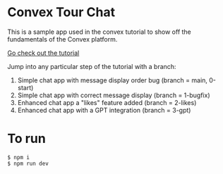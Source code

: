 # Convex Tour Chat

This is a sample app used in the convex tutorial to show off the fundamentals of
the Convex platform.

[Go check out the tutorial](https://convex.dev/start)

Jump into any particular step of the tutorial with a branch:

1.  Simple chat app with message display order bug (branch = main, 0-start)
1.  Simple chat app with correct message display (branch = 1-bugfix)
1.  Enhanced chat app a "likes" feature added (branch = 2-likes)
1.  Enhanced chat app with a GPT integration (branch = 3-gpt)

# To run

    $ npm i
    $ npm run dev
